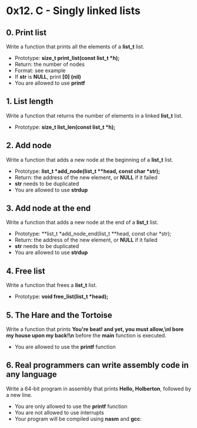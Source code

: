 # 0x12. C - Singly linked lists


## 0. Print list

Write a function that prints all the elements of a **list_t** list.

- Prototype: **size_t print_list(const list_t \*h);**
- Return: the number of nodes
- Format: see example
- If **str** is **NULL**, print **[0] (nil)**
- You are allowed to use **printf**


## 1. List length

Write a function that returns the number of elements in a linked **list_t** list.

- Prototype: **size_t list_len(const list_t \*h);**


## 2. Add node

Write a function that adds a new node at the beginning of a **list_t** list.

- Prototype: **list_t \*add_node(list_t \*\*head, const char \*str);**
- Return: the address of the new element, or **NULL** if it failed
- **str** needs to be duplicated
- You are allowed to use **strdup**


## 3. Add node at the end

Write a function that adds a new node at the end of a **list_t** list.

- Prototype: **list_t \*add_node_end(list_t \*\*head, const char \*str);
- Return: the address of the new element, or **NULL** if it failed
- **str** needs to be duplicated
- You are allowed to use **strdup**


## 4. Free list

Write a function that frees a **list_t** list.

- Prototype: **void free_list(list_t \*head);**


## 5. The Hare and the Tortoise

Write a function that prints **You're beat! and yet, you must allow,\nI bore my house upon my back!\n** before the **main** function is executed.

- You are allowed to use the **printf** function


## 6. Real programmers can write assembly code in any language

Write a 64-bit program in assembly that prints **Hello, Holberton**, followed by a new line.

- You are only allowed to use the **printf** function
- You are not allowed to use interrupts
- Your program will be compiled using **nasm** and **gcc**:

